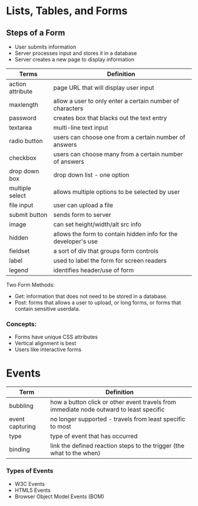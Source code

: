 # Lists, Tables, and Forms

## Steps of a Form

- User submits information
- Server processes input and stores it in a database
- Server creates a new page to display information

Terms | Definition
----- | -----
action attribute | page URL that will display user input
maxlength | allow a user to only enter a certain number of characters
password | creates box that blacks out the text entry
textarea | multi-line text input
radio button | users can choose one from a certain number of answers
checkbox | users can choose many from a certain number of answers
drop down box | drop down list - one option
multiple select | allows multiple options to be selected by user
file input | user can upload a file
submit button | sends form to server
image | can set height/width/alt src info
hidden | allows the form to contain hidden info for the developer's use
fieldset | a sort of div that groups form controls
label | used to label the form for screen readers
legend | identifies header/use of form



Two Form Methods:
- Get: information that does not need to be stored in a database.
- Post: forms that allows a user to upload, or long forms, or forms that contain sensitive userdata.

### Concepts:

- Forms have unique CSS attributes
- Vertical alignment is best
- Users like interactive forms


# Events

Term | Definition
----- | -----
bubbling | how a button click or other event travels from immediate node outward to least specific
event capturing | no longer supported - travels from least specific to most
type | type of event that has occurred
binding | link the defined reaction steps to the trigger (the what to the when)



### Types of Events

- W3C Events
- HTML5 Events
- Browser Object Model Events (BOM)


